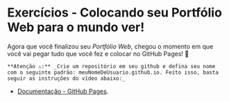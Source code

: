 # Exercícios - Colocando seu Portfólio Web para o mundo ver!

Agora que você finalizou seu _Portfólio Web_, chegou o momento em que você vai pegar tudo que você fez e colocar no GitHub Pages! 🎉

``
**Atenção ⚠️:** _Crie um repositório em seu github e defina seu nome com o seguinte padrão: meuNomeDeUsuario.github.io. Feito isso, basta seguir as instruções do vídeo abaixo:_
``

- [Documentação - GitHub Pages](https://pages.github.com/).



